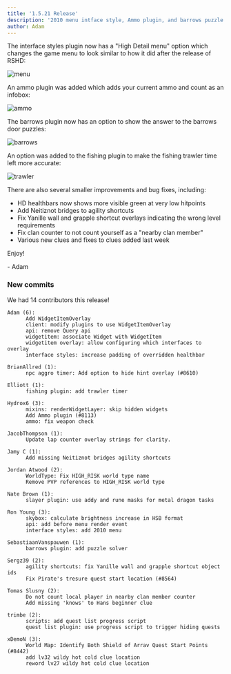 ```yaml
---
title: '1.5.21 Release'
description: '2010 menu intface style, Ammo plugin, and barrows puzzle solver'
author: Adam
---
```


The interface styles plugin now has a "High Detail menu" option which changes
the game menu to look similar to how it did after the release of RSHD:

![menu](/img/blog/1.5.21-Release/menu.png)

An ammo plugin was added which adds your current ammo and count as an infobox:

![ammo](/img/blog/1.5.21-Release/ammo.png)

The barrows plugin now has an option to show the answer to the barrows door
puzzles:

![barrows](/img/blog/1.5.21-Release/barrows.png)

An option was added to the fishing plugin to make the fishing trawler time left
more accurate:

![trawler](/img/blog/1.5.21-Release/trawler.png)

There are also several smaller improvements and bug fixes, including:

- HD healthbars now shows more visible green at very low hitpoints
- Add Neitiznot bridges to agility shortcuts
- Fix Yanille wall and grapple shortcut overlays indicating the wrong level
  requirements
- Fix clan counter to not count yourself as a "nearby clan member"
- Various new clues and fixes to clues added last week

Enjoy!

\- Adam

### New commits

We had 14 contributors this release!

```
Adam (6):
      Add WidgetItemOverlay
      client: modify plugins to use WidgetItemOverlay
      api: remove Query api
      widgetitem: associate Widget with WidgetItem
      widgetitem overlay: allow configuring which interfaces to overlay
      interface styles: increase padding of overridden healthbar

BrianAllred (1):
      npc aggro timer: Add option to hide hint overlay (#8610)

Elliott (1):
      fishing plugin: add trawler timer

Hydrox6 (3):
      mixins: renderWidgetLayer: skip hidden widgets
      Add Ammo plugin (#8113)
      ammo: fix weapon check

JacobThompson (1):
      Update lap counter overlay strings for clarity.

Jamy C (1):
      Add missing Neitiznot bridges agility shortcuts

Jordan Atwood (2):
      WorldType: Fix HIGH_RISK world type name
      Remove PVP references to HIGH_RISK world type

Nate Brown (1):
      slayer plugin: use addy and rune masks for metal dragon tasks

Ron Young (3):
      skybox: calculate brightness increase in HSB format
      api: add before menu render event
      interface styles: add 2010 menu

SebastiaanVanspauwen (1):
      barrows plugin: add puzzle solver

Sergz39 (2):
      agility shortcuts: fix Yanille wall and grapple shortcut object ids
      Fix Pirate's tresure quest start location (#8564)

Tomas Slusny (2):
      Do not count local player in nearby clan member counter
      Add missing 'knows' to Hans beginner clue

trimbe (2):
      scripts: add quest list progress script
      quest list plugin: use progress script to trigger hiding quests

xDemoN (3):
      World Map: Identify Both Shield of Arrav Quest Start Points (#8442)
      add lv32 wildy hot cold clue location
      reword lv27 wildy hot cold clue location
```
